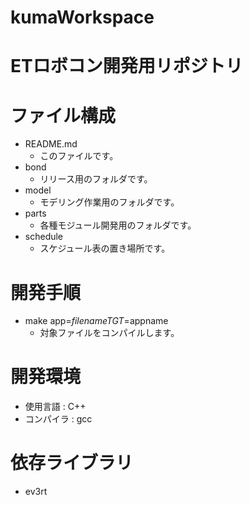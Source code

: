 kumaWorkspace
====

# ETロボコン開発用リポジトリ

# ファイル構成
  - README.md
    - このファイルです。
  - bond
    - リリース用のフォルダです。
  - model
    - モデリング作業用のフォルダです。
  - parts
    - 各種モジュール開発用のフォルダです。
  - schedule
    - スケジュール表の置き場所です。

# 開発手順
  - make app=$filename TGT=$appname
    - 対象ファイルをコンパイルします。

# 開発環境
  - 使用言語 : C++
  - コンパイラ : gcc

# 依存ライブラリ
  - ev3rt
